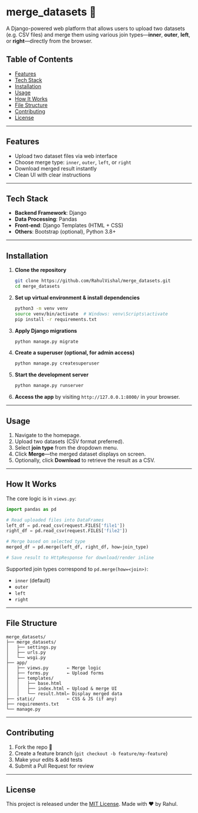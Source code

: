 
# merge_datasets 🧩

A Django-powered web platform that allows users to upload two datasets (e.g. CSV files) and merge them using various join types—**inner**, **outer**, **left**, or **right**—directly from the browser.

## Table of Contents

- [Features](#features)
- [Tech Stack](#tech-stack)
- [Installation](#installation)
- [Usage](#usage)
- [How It Works](#how-it-works)
- [File Structure](#file-structure)
- [Contributing](#contributing)
- [License](#license)

---

## Features

- Upload two dataset files via web interface  
- Choose merge type: `inner`, `outer`, `left`, or `right`  
- Download merged result instantly  
- Clean UI with clear instructions  

---

## Tech Stack

- **Backend Framework**: Django  
- **Data Processing**: Pandas  
- **Front-end**: Django Templates (HTML + CSS)  
- **Others**: Bootstrap (optional), Python 3.8+

---

## Installation

1. **Clone the repository**  
   ```bash
   git clone https://github.com/RahulVishal/merge_datasets.git
   cd merge_datasets
   ```

2. **Set up virtual environment & install dependencies**  
   ```bash
   python3 -m venv venv
   source venv/bin/activate  # Windows: venv\Scripts\activate
   pip install -r requirements.txt
   ```

3. **Apply Django migrations**  
   ```bash
   python manage.py migrate
   ```

4. **Create a superuser (optional, for admin access)**  
   ```bash
   python manage.py createsuperuser
   ```

5. **Start the development server**  
   ```bash
   python manage.py runserver
   ```

6. **Access the app** by visiting `http://127.0.0.1:8000/` in your browser.

---

## Usage

1. Navigate to the homepage.  
2. Upload two datasets (CSV format preferred).  
3. Select **join type** from the dropdown menu.  
4. Click **Merge**—the merged dataset displays on screen.  
5. Optionally, click **Download** to retrieve the result as a CSV.

---

## How It Works

The core logic is in `views.py`:

```python
import pandas as pd

# Read uploaded files into DataFrames
left_df = pd.read_csv(request.FILES['file1'])
right_df = pd.read_csv(request.FILES['file2'])

# Merge based on selected type
merged_df = pd.merge(left_df, right_df, how=join_type)

# Save result to HttpResponse for download/render inline
```

Supported join types correspond to `pd.merge(how=<join>)`:  
- `inner` (default)  
- `outer`  
- `left`  
- `right`

---

## File Structure

```
merge_datasets/
├── merge_datasets/
│   ├── settings.py
│   ├── urls.py
│   └── wsgi.py
├── app/
│   ├── views.py       ← Merge logic
│   ├── forms.py       ← Upload forms
│   ├── templates/
│   │   ├── base.html
│   │   ├── index.html ← Upload & merge UI
│   │   └── result.html← Display merged data
├── static/            ← CSS & JS (if any)
├── requirements.txt
└── manage.py
```

---

## Contributing

1. Fork the repo 🔀  
2. Create a feature branch (`git checkout -b feature/my-feature`)  
3. Make your edits & add tests  
4. Submit a Pull Request for review

---

## License

This project is released under the [MIT License](LICENSE). Made with ❤️ by Rahul.
